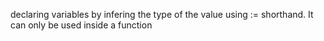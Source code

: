 declaring variables by infering the type of the value using := shorthand. It can only be used inside a function
